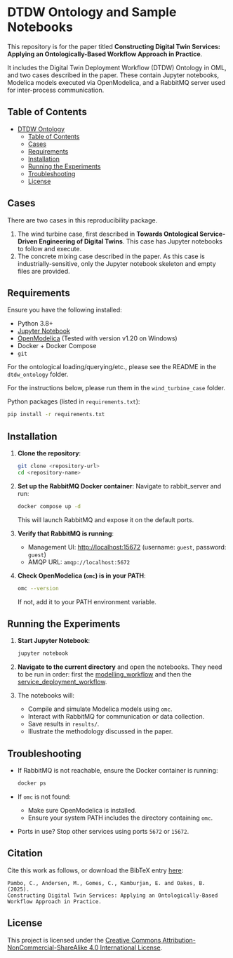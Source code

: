 # DTDW Ontology and Sample Notebooks

This repository is for the paper titled **Constructing Digital Twin Services: Applying an Ontologically-Based Workflow Approach in Practice**.

It includes the Digital Twin Deployment Workflow (DTDW) Ontology in OML, and two cases described in the paper. These contain Jupyter notebooks, Modelica models executed via OpenModelica, and a RabbitMQ server used for inter-process communication.

## Table of Contents

- [DTDW Ontology](#dtdw-ontology)
    - [Table of Contents](#table-of-contents)
    - [Cases](#cases)
    - [Requirements](#requirements)
    - [Installation](#installation)
    - [Running the Experiments](#running-the-experiments)
    - [Troubleshooting](#troubleshooting)
    - [License](#license)

## Cases

There are two cases in this reproducibility package.

1. The wind turbine case, first described in **Towards Ontological Service-Driven Engineering of Digital Twins**. This case has Jupyter notebooks to follow and execute.
2. The concrete mixing case described in the paper. As this case is industrially-sensitive, only the Jupyter notebook skeleton and empty files are provided.
    
## Requirements

Ensure you have the following installed:

- Python 3.8+
- [Jupyter Notebook](https://jupyter.org/)
- [OpenModelica](https://openmodelica.org/) (Tested with version v1.20 on Windows)
- Docker + Docker Compose
- `git`

For the ontological loading/querying/etc., please see the README in the `dtdw_ontology` folder.

For the instructions below, please run them in the `wind_turbine_case` folder.

Python packages (listed in `requirements.txt`):

```bash
pip install -r requirements.txt
````

## Installation

1. **Clone the repository**:

    ```bash
    git clone <repository-url>
    cd <repository-name>
    ```

2. **Set up the RabbitMQ Docker container**: Navigate to rabbit_server and run:

    ```bash
    docker compose up -d
    ```

    This will launch RabbitMQ and expose it on the default ports.

3. **Verify that RabbitMQ is running**:

   * Management UI: [http://localhost:15672](http://localhost:15672) (username: `guest`, password: `guest`)
   * AMQP URL: `amqp://localhost:5672`

4. **Check OpenModelica (`omc`) is in your PATH**:

    ```bash
    omc --version
    ```

    If not, add it to your PATH environment variable.

## Running the Experiments

1. **Start Jupyter Notebook**:

    ```bash
    jupyter notebook
    ```

2. **Navigate to the current directory** and open the notebooks. They need to be run in order: first the [modelling_workflow](service_deployment_workflow.ipynb) and then the [service_deployment_workflow](modelling_workflow.ipynb).

3. The notebooks will:

   * Compile and simulate Modelica models using `omc`.
   * Interact with RabbitMQ for communication or data collection.
   * Save results in `results/`.
   * Illustrate the methodology discussed in the paper. 

## Troubleshooting

* If RabbitMQ is not reachable, ensure the Docker container is running:

  ```bash
  docker ps
  ```

* If `omc` is not found:

  * Make sure OpenModelica is installed.
  * Ensure your system PATH includes the directory containing `omc`.

* Ports in use? Stop other services using ports `5672` or `15672`.

## Citation

Cite this work as follows, or download the BibTeX entry [here](/assets/bibtex.bib):

```
Pambo, C., Andersen, M., Gomes, C., Kamburjan, E. and Oakes, B. (2025). 
Constructing Digital Twin Services: Applying an Ontologically-Based Workflow Approach in Practice. 

```

## License

This project is licensed under the 
[Creative Commons Attribution-NonCommercial-ShareAlike 4.0 International License](https://creativecommons.org/licenses/by-nc-sa/4.0/).
